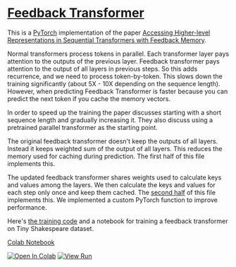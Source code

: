 # [Feedback Transformer](https://nn.labml.ai/transformers/feedback/index.html)

This is a [PyTorch](https://pytorch.org) implementation of the paper
[Accessing Higher-level Representations in Sequential Transformers with Feedback Memory](https://arxiv.org/abs/2002.09402).

Normal transformers process tokens in parallel. Each transformer layer pays attention
to the outputs of the previous layer.
Feedback transformer pays attention to the output of all layers in previous steps.
So this adds recurrence, and we need to process token-by-token.
This slows down the training significantly (about 5X - 10X depending on the sequence length).
However, when predicting Feedback Transformer is faster because you can predict the next token
if you cache the memory vectors.

In order to speed up the training the paper discusses starting with a short sequence length and
gradually increasing it.
They also discuss using a pretrained parallel transformer as the starting point.

The original feedback transformer doesn't keep the outputs of all layers.
Instead it keeps weighted sum of the output of all layers.
This reduces the memory used for caching during prediction.
The first half of this file implements this.

The updated feedback transformer shares weights used
to calculate keys and values among the layers.
We then calculate the keys and values for each step only once and keep
them cached.
The [second half](#shared_kv) of this file implements this.
We implemented a custom PyTorch function to improve performance.

Here's [the training code](experiment.html) and a notebook for training a feedback transformer on Tiny Shakespeare dataset.

[Colab Notebook](https://colab.research.google.com/github/lab-ml/nn/blob/master/labml_nn/transformers/feedback/experiment.ipynb)

[![Open In Colab](https://colab.research.google.com/assets/colab-badge.svg)](https://colab.research.google.com/github/lab-ml/nn/blob/master/labml_nn/transformers/feedback/experiment.ipynb)
[![View Run](https://img.shields.io/badge/labml-experiment-brightgreen)](https://app.labml.ai/run/d8eb9416530a11eb8fb50242ac1c0002)
